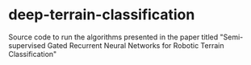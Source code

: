 # deep-terrain-classification
Source code to run the algorithms presented in the paper titled "Semi-supervised  Gated  Recurrent Neural  Networks for Robotic Terrain Classification"
